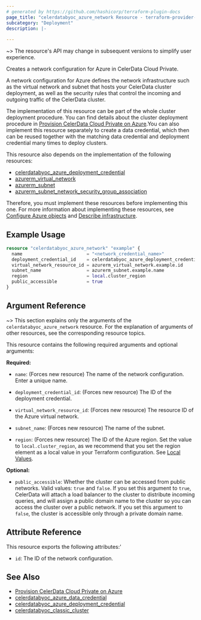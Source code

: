 ```yaml
---
# generated by https://github.com/hashicorp/terraform-plugin-docs
page_title: "celerdatabyoc_azure_network Resource - terraform-provider-celerdatabyoc"
subcategory: "Deployment"
description: |-
  
---
```


~> The resource's API may change in subsequent versions to simplify user experience.

Creates a network configuration for Azure in CelerData Cloud Private.

A network configuration for Azure defines the network infrastructure such as the virtual network and subnet that hosts your CelerData cluster deployment, as well as the security rules that control the incoming and outgoing traffic of the CelerData cluster.

The implementation of this resource can be part of the whole cluster deployment procedure. You can find details about the cluster deployment procedure in [Provision CelerData Cloud Private on Azure](../guides/azure_deployment_guide.md).You can also implement this resource separately to create a data credential, which then can be reused together with the matching data credential and deployment credential many times to deploy clusters.

This resource also depends on the implementation of the following resources:

- [celerdatabyoc_azure_deployment_credential](../resources/azure_deployment_credential.md)
- [azurerm_virtual_network](https://registry.terraform.io/providers/hashicorp/azurerm/latest/docs/resources/virtual_network)
- [azurerm_subnet](https://registry.terraform.io/providers/hashicorp/azurerm/latest/docs/resources/subnet)
- [azurerm_subnet_network_security_group_association](https://registry.terraform.io/providers/hashicorp/azurerm/latest/docs/resources/subnet_network_security_group_association)

Therefore, you must implement these resources before implementing this one. For more information about implementing these resources, see [Configure Azure objects](../guides/azure_deployment_guide.md#configure-azure-objects) and [Describe infrastructure](../guides/azure_deployment_guide.md#describe-infrastructure).

## Example Usage

```terraform
resource "celerdatabyoc_azure_network" "example" {
  name                        = "<network_credential_name>"
  deployment_credential_id    = celerdatabyoc_azure_deployment_credential.example.id
  virtual_network_resource_id = azurerm_virtual_network.example.id
  subnet_name                 = azurerm_subnet.example.name
  region                      = local.cluster_region
  public_accessible           = true
}
```

## Argument Reference

~> This section explains only the arguments of the `celerdatabyoc_azure_network` resource. For the explanation of arguments of other resources, see the corresponding resource topics.

This resource contains the following required arguments and optional arguments:

**Required:**

- `name`: (Forces new resource) The name of the network configuration. Enter a unique name.

- `deployment_credential_id`: (Forces new resource) The ID of the deployment credential.

- `virtual_network_resource_id`: (Forces new resource) The resource ID of the Azure virtual network.

- `subnet_name`: (Forces new resource) The name of the subnet.

- `region`: (Forces new resource) The ID of the Azure region. Set the value to `local.cluster_region`, as we recommend that you set the region element as a local value in your Terraform configuration. See [Local Values](https://developer.hashicorp.com/terraform/language/values/locals).

**Optional:**

- `public_accessible`: Whether the cluster can be accessed from public networks. Valid values: `true` and `false`. If you set this argument to `true`, CelerData will attach a load balancer to the cluster to distribute incoming queries, and will assign a public domain name to the cluster so you can access the cluster over a public network. If you set this argument to `false`, the cluster is accessible only through a private domain name.

## Attribute Reference

This resource exports the following attributes:'

- `id`: The ID of the network configuration.

## See Also

- [Provision CelerData Cloud Private on Azure](../guides/azure_deployment_guide.md)
- [celerdatabyoc_azure_data_credential](../resources/azure_data_credential.md)
- [celerdatabyoc_azure_deployment_credential](../resources/azure_deployment_credential.md)
- [celerdatabyoc_classic_cluster](../resources/classic_cluster.md)
